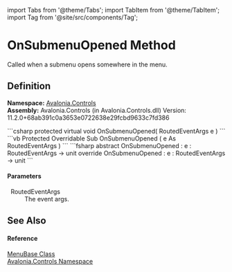 import Tabs from '@theme/Tabs'; 
import TabItem from '@theme/TabItem'; 
import Tag from '@site/src/components/Tag'; 

# OnSubmenuOpened Method


Called when a submenu opens somewhere in the menu.



## Definition
**Namespace:** <a href="N_Avalonia_Controls">Avalonia.Controls</a>  
**Assembly:** Avalonia.Controls (in Avalonia.Controls.dll) Version: 11.2.0+68ab391c0a3653e0722638e29fcbd9633c7fd386

<Tabs groupId="api-code-preview">
<TabItem value="csharp" label="C#">
```csharp
protected virtual void OnSubmenuOpened(
	RoutedEventArgs e
)
```
</TabItem>
<TabItem value="vb" label="VB">
```vb
Protected Overridable Sub OnSubmenuOpened ( 
	e As RoutedEventArgs
)
```
</TabItem>
<TabItem value="fsharp" label="F#">
```fsharp
abstract OnSubmenuOpened : 
        e : RoutedEventArgs -> unit 
override OnSubmenuOpened : 
        e : RoutedEventArgs -> unit 
```
</TabItem>
</Tabs>



#### Parameters
<dl><dt>  RoutedEventArgs</dt><dd>The event args.</dd></dl>

## See Also


#### Reference
<a href="T_Avalonia_Controls_MenuBase">MenuBase Class</a>  
<a href="N_Avalonia_Controls">Avalonia.Controls Namespace</a>  
